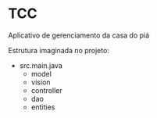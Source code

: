 # TCC
Aplicativo de gerenciamento da casa do piá

Estrutura imaginada no projeto: 

- src.main.java
  - model
  - vision  
  - controller
  - dao
  - entities
